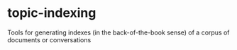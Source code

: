 # topic-indexing
Tools for generating indexes (in the back-of-the-book sense) of a corpus of documents or conversations
